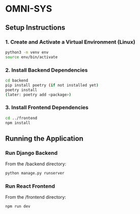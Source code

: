 # OMNI-SYS

## Setup Instructions

### 1. Create and Activate a Virtual Environment (Linux)

```bash
python3 -m venv env
source env/bin/activate
```

### 2. Install Backend Dependencies

```bash
cd backend
pip install poetry (if not installed yet)
poetry install
(later: poetry add <package>)
```

### 3. Install Frontend Dependencies
```bash
cd ../frontend
npm install
```

## Running the Application

### Run Django Backend
From the /backend directory:

```bash
python manage.py runserver
```

### Run React Frontend
From the /frontend directory:

```bash
npm run dev
```

